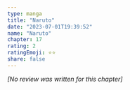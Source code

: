```yaml
---
type: manga
title: "Naruto"
date: "2023-07-01T19:39:52"
name: "Naruto"
chapter: 17
rating: 2
ratingEmoji: ⭐️⭐️
share: false
---
```


_[No review was written for this chapter]_
